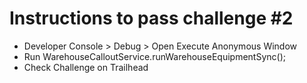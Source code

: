 # Instructions to pass challenge #2
* Developer Console > Debug > Open Execute Anonymous Window
* Run WarehouseCalloutService.runWarehouseEquipmentSync();
* Check Challenge on Trailhead
